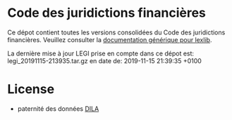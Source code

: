 # Code des juridictions financières

Ce dépot contient toutes les versions consolidées du Code des juridictions financières. Veuillez consulter la [documentation générique pour lexlib](https://github.com/lexlib/documentation/wiki).

La dernière mise à jour LEGI prise en compte dans ce dépot est: legi_20191115-213935.tar.gz en date de: 2019-11-15 21:39:35 +0100

# License
- paternité des données [DILA](https://www.data.gouv.fr/en/datasets/legi-codes-lois-et-reglements-consolides/)


